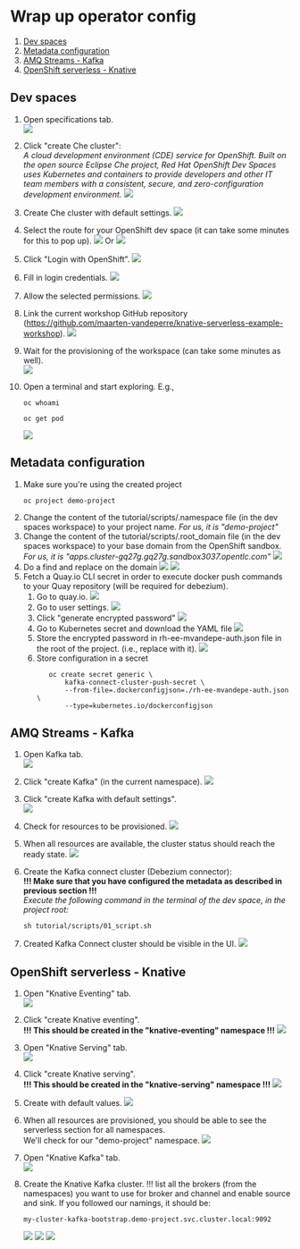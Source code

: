 # Wrap up operator config

1. [Dev spaces](#dev-spaces)
2. [Metadata configuration](#metadata-configuration)
3. [AMQ Streams - Kafka](#amq-streams---kafka)
4. [OpenShift serverless - Knative](#openshift-serverless---knative)

## Dev spaces
1. Open specifications tab.  
   ![](img/2_configure_dev_spaces_1.png "")
  

2. Click "create Che cluster":  
   _A cloud development environment (CDE) service for OpenShift.
   Built on the open source Eclipse Che project, Red Hat OpenShift Dev Spaces uses Kubernetes and containers
   to provide developers and other IT team members with a consistent, secure, and zero-configuration development environment._
   ![](img/2_create_dev_spaces_2.png "")
 

3. Create Che cluster with default settings.
   ![](img/2_create_dev_spaces_3.png "")
 

4. Select the route for your OpenShift dev space (it can take some minutes for this to pop up). 
   ![](img/2_dev_spaces_route.png "")
   Or
   ![](img/2_dev_spaces_route2.png "")
 

5. Click "Login with OpenShift".
   ![](img/2_dev_spaces_login_screen.png "")
 

6. Fill in login credentials.
   ![](img/5_configure_dev_spaces_1_log_in.png "")
 

7. Allow the selected permissions.
   ![](img/5_configure_dev_spaces_2.png "")
 

8. Link the current workshop GitHub repository (https://github.com/maarten-vandeperre/knative-serverless-example-workshop). 
   ![](img/5_configure_dev_spaces_3_workspace.png "")
 

9. Wait for the provisioning of the workspace (can take some minutes as well).  
   ![](img/5_configure_dev_spaces_4_provisioning.png "")
 

10. Open a terminal and start exploring. E.g.,  
      ```shell
      oc whoami
      ``` 
      ```shell
      oc get pod
      ``` 
      ![](img/5_configure_dev_spaces_5.png "")

## Metadata configuration
1. Make sure you're using the created project  
   ```shell
   oc project demo-project
   ```
2. Change the content of the tutorial/scripts/.namespace file (in the dev spaces workspace) to your 
project name. _For us, it is "demo-project"_
3. Change the content of the tutorial/scripts/.root_domain file (in the dev spaces workspace) to your
   base domain from the OpenShift sandbox. _For us, it is "apps.cluster-gq27g.gq27g.sandbox3037.opentlc.com"_
   ![](img/base_domain.png "")
4. Do a find and replace on the domain
   ![](img/replace_in_files_1.png "")
   ![](img/replace_in_files_2.png "")
5. Fetch a Quay.io CLI secret in order to execute docker push commands to your Quay repository (will be required for debezium).
      1. Go to quay.io.
         ![](img/quay_1_select_user.png "")
      2. Go to user settings.
         ![](img/quay_2_go_to_user_settings.png "")
      3. Click "generate encrypted password"
         ![](img/quay_3_generate_encrypted_password.png "")
      4. Go to Kubernetes secret and download the YAML file
         ![](img/quay_4_get_kubernetes_secret.png "")
      5. Store the encrypted password in rh-ee-mvandepe-auth.json file in the root of the project.
         (i.e., replace <to be replaced> with it).
         ![](img/quay_5_put_secret.png "")
      6. Store configuration in a secret
         ```shell
            oc create secret generic \
                kafka-connect-cluster-push-secret \
                --from-file=.dockerconfigjson=./rh-ee-mvandepe-auth.json \
                --type=kubernetes.io/dockerconfigjson
         ```



## AMQ Streams - Kafka
1. Open Kafka tab.  
   ![](img/3_configure_kafka_1.png "")


2. Click "create Kafka" (in the current namespace).
   ![](img/3_configure_kafka_2.png "")
 

3. Click "create Kafka with default settings".  
   ![](img/3_configure_kafka_3.png "")
  

4. Check for resources to be provisioned.
   ![](img/3_configure_kafka_4_resources.png "")
   

5. When all resources are available, the cluster status should reach the ready state.
   ![](img/3_configure_kafka_5_status_ready.png "")


6. Create the Kafka connect cluster (Debezium connector):  
   **!!! Make sure that you have configured the metadata as described in previous section !!!**  
   _Execute the following command in the terminal of the dev space, in the project root:_  
   ```shell
   sh tutorial/scripts/01_script.sh
   ```


7. Created Kafka Connect cluster should be visible in the UI.
   ![](img/3_configure_kafka_6_kafka_connect_1.png "")



## OpenShift serverless - Knative
1. Open "Knative Eventing" tab.  
   ![](img/2_configure_serverless_eventing_1.png "")


2. Click "create Knative eventing".  
   **!!! This should be created in the "knative-eventing" namespace !!!**
   ![](img/2_configure_serverless_eventing_2.png "")
 

3. Open "Knative Serving" tab.   
   ![](img/2_configure_serverless_serving_1.png "")
  

4. Click "create Knative serving".  
   **!!! This should be created in the "knative-serving" namespace !!!**
   ![](img/2_configure_serverless_serving_2.png "")
   

5. Create with default values.
   ![](img/2_configure_serverless_serving_3.png "")
   

6. When all resources are provisioned, you should be able to see the serverless section for all namespaces.  
   We'll check for our "demo-project" namespace.
   ![](img/2_serverless_validate_eventing_and_serving.png "")


7. Open "Knative Kafka" tab.  
   ![](img/4_configure_knative_kafka.png "")
   


8. Create the Knative Kafka cluster. !!! list all the brokers (from the namespaces) you want to use for broker and channel and enable source and sink. 
 If you followed our namings, 
it should be:  
   ```shell
   my-cluster-kafka-bootstrap.demo-project.svc.cluster.local:9092
   ```
   ![](img/4_configure_knative_kafka_2_channel.png "")
   ![](img/4_configure_knative_kafka_2_broker.png "")
   ![](img/4_configure_knative_kafka_2_source_and_sink.png "")
   



   

